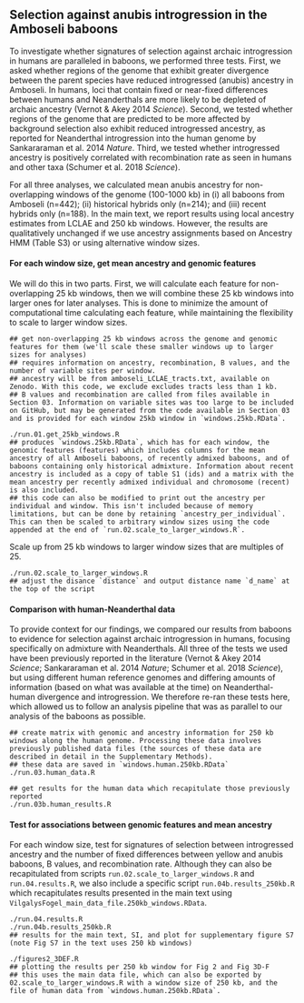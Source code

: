 ## Selection against anubis introgression in the Amboseli baboons

To investigate whether signatures of selection against archaic introgression in humans are paralleled in baboons, we performed three tests. First, we asked whether regions of the genome that exhibit greater divergence between the parent species have reduced introgressed (anubis) ancestry in Amboseli. In humans, loci that contain fixed or near-fixed differences between humans and Neanderthals are more likely to be depleted of archaic ancestry (Vernot & Akey 2014 _Science_). Second, we tested whether regions of the genome that are predicted to be more affected by background selection also exhibit reduced introgressed ancestry, as reported for Neanderthal introgression into the human genome by Sankararaman et al. 2014 _Nature_. Third, we tested whether introgressed ancestry is positively correlated with recombination rate as seen in humans and other taxa (Schumer et al. 2018 _Science_).

For all three analyses, we calculated mean anubis ancestry for non-overlapping windows of the genome (100-1000 kb) in (i) all baboons from Amboseli (n=442); (ii) historical hybrids only (n=214); and (iii) recent hybrids only (n=188). In the main text, we report results using local ancestry estimates from LCLAE and 250 kb windows. However, the results are qualitatively unchanged if we use ancestry assignments based on Ancestry HMM (Table S3) or using alternative window sizes.

#### For each window size, get mean ancestry and genomic features

We will do this in two parts. First, we will calculate each feature for non-overlapping 25 kb windows, then we will combine these 25 kb windows into larger ones for later analyses. This is done to minimize the amount of computational time calculating each feature, while maintaining the flexibility to scale to larger window sizes. 

```console 
## get non-overlapping 25 kb windows across the genome and genomic features for them (we'll scale these smaller windows up to larger sizes for analyses)
## requires information on ancestry, recombination, B values, and the number of variable sites per window. 
## ancestry will be from amboseli_LCLAE_tracts.txt, available on Zenodo. With this code, we exclude excludes tracts less than 1 kb. 
## B values and recombination are called from files available in Section 03. Information on variable sites was too large to be included on GitHub, but may be generated from the code available in Section 03 and is provided for each window 25kb window in `windows.25kb.RData`. 

./run.01.get_25kb_windows.R
## produces `windows.25kb.RData`, which has for each window, the genomic features (features) which includes columns for the mean ancestry of all Amboseli baboons, of recently admixed baboons, and of baboons containing only historical admixture. Information about recent ancestry is included as a copy of table S1 (ids) and a matrix with the mean ancestry per recently admixed individual and chromosome (recent) is also included. 
## this code can also be modified to print out the ancestry per individual and window. This isn't included because of memory limitations, but can be done by retaining `ancestry_per_individual`. This can then be scaled to arbitrary window sizes using the code appended at the end of `run.02.scale_to_larger_windows.R`. 
```

Scale up from 25 kb windows to larger window sizes that are multiples of 25. 

```console
./run.02.scale_to_larger_windows.R 
## adjust the disance `distance` and output distance name `d_name` at the top of the script
```

#### Comparison with human-Neanderthal data

To provide context for our findings, we compared our results from baboons to evidence for selection against archaic introgression in humans, focusing specifically on admixture with Neanderthals. All three of the tests we used have been previously reported in the literature (Vernot & Akey 2014 _Science_; Sankararaman et al. 2014 _Nature_; Schumer et al. 2018 _Science_), but using different human reference genomes and differing amounts of information (based on what was available at the time) on Neanderthal-human divergence and introgression. We therefore re-ran these tests here, which allowed us to follow an analysis pipeline that was as parallel to our analysis of the baboons as possible.

```console
## create matrix with genomic and ancestry information for 250 kb windows along the human genome. Processing these data involves previously published data files (the sources of these data are described in detail in the Supplementary Methods). 
## these data are saved in `windows.human.250kb.RData`
./run.03.human_data.R

## get results for the human data which recapitulate those previously reported
./run.03b.human_results.R

```

#### Test for associations between genomic features and mean ancestry

For each window size, test for signatures of selection between introgressed ancestry and the number of fixed differences between yellow and anubis baboons, B values, and recombination rate. Although they can also be recapitulated from scripts `run.02.scale_to_larger_windows.R` and `run.04.results.R`, we also include a specific script `run.04b.results_250kb.R` which recapitulates results presented in the main text using `VilgalysFogel_main_data_file.250kb_windows.RData`. 

```console 
./run.04.results.R
./run.04b.results_250kb.R
## results for the main text, SI, and plot for supplementary figure S7 (note Fig S7 in the text uses 250 kb windows)

./figures2_3DEF.R
## plotting the results per 250 kb window for Fig 2 and Fig 3D-F
## this uses the main data file, which can also be exported by 02.scale_to_larger_windows.R with a window size of 250 kb, and the file of human data from `windows.human.250kb.RData`.
```
